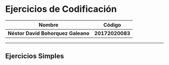 Ejercicios de Codificación
============
Nombre | Código
--|--
__Néstor David Bohorquez Galeano__ | __20172020083__
----
Ejercicios Simples
----
